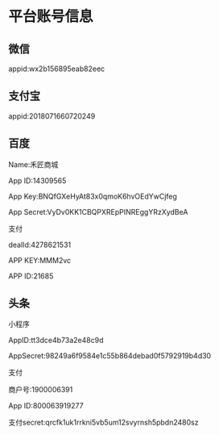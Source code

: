 # 平台账号信息

## 微信

appid:wx2b156895eab82eec

## 支付宝

appid:2018071660720249

## 百度

Name:禾匠商城

App ID:14309565

App Key:BNQfGXeHyAt83x0qmoK6hvOEdYwCjfeg

App Secret:VyDv0KK1CBQPXREpPINREggYRzXydBeA

支付

dealId:4278621531

APP KEY:MMM2vc

APP ID:21685

## 头条

小程序

AppID:tt3dce4b73a2e48c9d

AppSecret:98249a6f9584e1c55b864debad0f5792919b4d30

支付

商户号:1900006391

App ID:800063919277

支付secret:qrcfk1uk1rrkni5vb5um12svyrnsh5pbdn2480sz